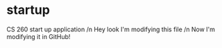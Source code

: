 # startup
CS 260 start up application /n
Hey look I'm modifying this file /n
Now I'm modifying it in GitHub!
